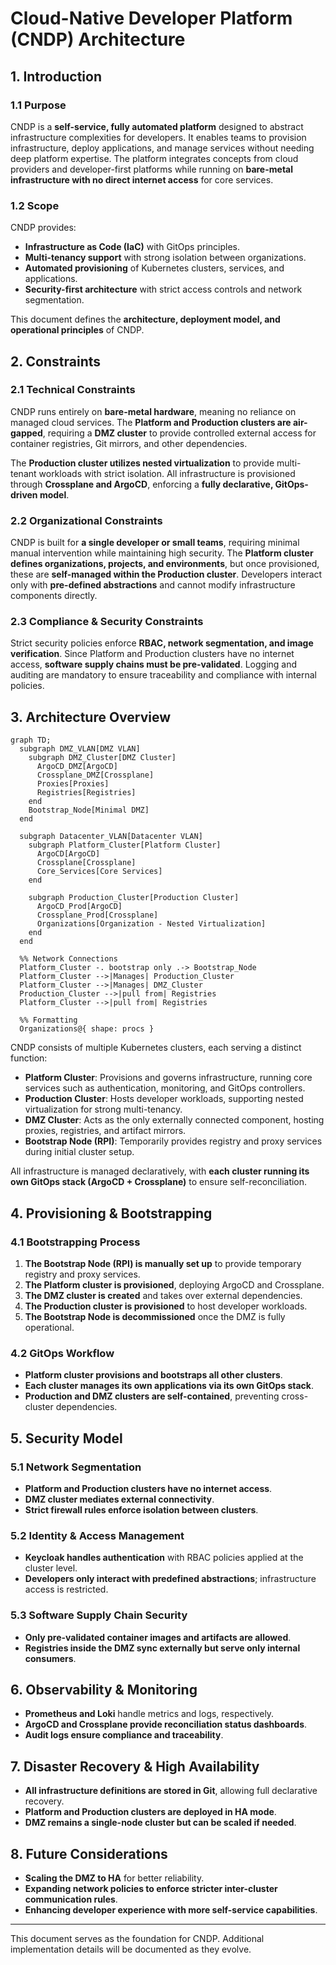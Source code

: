 # Cloud-Native Developer Platform (CNDP) Architecture

## 1. Introduction

### 1.1 Purpose
CNDP is a **self-service, fully automated platform** designed to abstract infrastructure complexities for developers. It enables teams to provision infrastructure, deploy applications, and manage services without needing deep platform expertise. The platform integrates concepts from cloud providers and developer-first platforms while running on **bare-metal infrastructure with no direct internet access** for core services.

### 1.2 Scope
CNDP provides:
- **Infrastructure as Code (IaC)** with GitOps principles.
- **Multi-tenancy support** with strong isolation between organizations.
- **Automated provisioning** of Kubernetes clusters, services, and applications.
- **Security-first architecture** with strict access controls and network segmentation.

This document defines the **architecture, deployment model, and operational principles** of CNDP.

## 2. Constraints

### 2.1 Technical Constraints
CNDP runs entirely on **bare-metal hardware**, meaning no reliance on managed cloud services. The **Platform and Production clusters are air-gapped**, requiring a **DMZ cluster** to provide controlled external access for container registries, Git mirrors, and other dependencies.

The **Production cluster utilizes nested virtualization** to provide multi-tenant workloads with strict isolation. All infrastructure is provisioned through **Crossplane and ArgoCD**, enforcing a **fully declarative, GitOps-driven model**.

### 2.2 Organizational Constraints
CNDP is built for **a single developer or small teams**, requiring minimal manual intervention while maintaining high security. The **Platform cluster defines organizations, projects, and environments**, but once provisioned, these are **self-managed within the Production cluster**. Developers interact only with **pre-defined abstractions** and cannot modify infrastructure components directly.

### 2.3 Compliance & Security Constraints
Strict security policies enforce **RBAC, network segmentation, and image verification**. Since Platform and Production clusters have no internet access, **software supply chains must be pre-validated**. Logging and auditing are mandatory to ensure traceability and compliance with internal policies.

## 3. Architecture Overview

```mermaid
graph TD;
  subgraph DMZ_VLAN[DMZ VLAN]
    subgraph DMZ_Cluster[DMZ Cluster]
      ArgoCD_DMZ[ArgoCD]
      Crossplane_DMZ[Crossplane]
      Proxies[Proxies]
      Registries[Registries]
    end
    Bootstrap_Node[Minimal DMZ]
  end

  subgraph Datacenter_VLAN[Datacenter VLAN]
    subgraph Platform_Cluster[Platform Cluster]
      ArgoCD[ArgoCD]
      Crossplane[Crossplane]
      Core_Services[Core Services]
    end

    subgraph Production_Cluster[Production Cluster]
      ArgoCD_Prod[ArgoCD]
      Crossplane_Prod[Crossplane]
      Organizations[Organization - Nested Virtualization]
    end
  end

  %% Network Connections
  Platform_Cluster -. bootstrap only .-> Bootstrap_Node
  Platform_Cluster -->|Manages| Production_Cluster
  Platform_Cluster -->|Manages| DMZ_Cluster
  Production_Cluster -->|pull from| Registries
  Platform_Cluster -->|pull from| Registries

  %% Formatting
  Organizations@{ shape: procs }

```

CNDP consists of multiple Kubernetes clusters, each serving a distinct function:

- **Platform Cluster**: Provisions and governs infrastructure, running core services such as authentication, monitoring, and GitOps controllers.
- **Production Cluster**: Hosts developer workloads, supporting nested virtualization for strong multi-tenancy.
- **DMZ Cluster**: Acts as the only externally connected component, hosting proxies, registries, and artifact mirrors.
- **Bootstrap Node (RPI)**: Temporarily provides registry and proxy services during initial cluster setup.

All infrastructure is managed declaratively, with **each cluster running its own GitOps stack (ArgoCD + Crossplane)** to ensure self-reconciliation.

## 4. Provisioning & Bootstrapping

### 4.1 Bootstrapping Process
1. **The Bootstrap Node (RPI) is manually set up** to provide temporary registry and proxy services.
2. **The Platform cluster is provisioned**, deploying ArgoCD and Crossplane.
3. **The DMZ cluster is created** and takes over external dependencies.
4. **The Production cluster is provisioned** to host developer workloads.
5. **The Bootstrap Node is decommissioned** once the DMZ is fully operational.

### 4.2 GitOps Workflow
- **Platform cluster provisions and bootstraps all other clusters**.
- **Each cluster manages its own applications via its own GitOps stack**.
- **Production and DMZ clusters are self-contained**, preventing cross-cluster dependencies.

## 5. Security Model

### 5.1 Network Segmentation
- **Platform and Production clusters have no internet access**.
- **DMZ cluster mediates external connectivity**.
- **Strict firewall rules enforce isolation between clusters**.

### 5.2 Identity & Access Management
- **Keycloak handles authentication** with RBAC policies applied at the cluster level.
- **Developers only interact with predefined abstractions**; infrastructure access is restricted.

### 5.3 Software Supply Chain Security
- **Only pre-validated container images and artifacts are allowed**.
- **Registries inside the DMZ sync externally but serve only internal consumers**.

## 6. Observability & Monitoring

- **Prometheus and Loki** handle metrics and logs, respectively.
- **ArgoCD and Crossplane provide reconciliation status dashboards**.
- **Audit logs ensure compliance and traceability**.

## 7. Disaster Recovery & High Availability

- **All infrastructure definitions are stored in Git**, allowing full declarative recovery.
- **Platform and Production clusters are deployed in HA mode**.
- **DMZ remains a single-node cluster but can be scaled if needed**.

## 8. Future Considerations

- **Scaling the DMZ to HA** for better reliability.
- **Expanding network policies to enforce stricter inter-cluster communication rules**.
- **Enhancing developer experience with more self-service capabilities**.

---
This document serves as the foundation for CNDP. Additional implementation details will be documented as they evolve.
